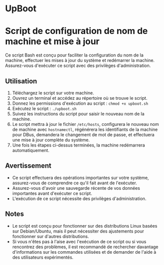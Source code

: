 # UpBoot
# Script de configuration de nom de machine et mise à jour

Ce script Bash est conçu pour faciliter la configuration du nom de la machine, effectuer les mises à jour du système et redémarrer la machine. Assurez-vous d'exécuter ce script avec des privilèges d'administration.

## Utilisation

1. Téléchargez le script sur votre machine.
2. Ouvrez un terminal et accédez au répertoire où se trouve le script.
3. Donnez les permissions d'exécution au script : `chmod +x upboot.sh`
4. Exécutez le script : `./upboot.sh`
5. Suivez les instructions du script pour saisir le nouveau nom de la machine.
6. Le script mettra à jour le fichier `/etc/hosts`, configurera le nouveau nom de machine avec `hostnamectl`, régénérera les identifiants de la machine pour DBus, demandera le changement de mot de passe, et effectuera une mise à jour complète du système.
7. Une fois les étapes ci-dessus terminées, la machine redémarrera automatiquement.

## Avertissement

- Ce script effectuera des opérations importantes sur votre système, assurez-vous de comprendre ce qu'il fait avant de l'exécuter.
- Assurez-vous d'avoir une sauvegarde récente de vos données importantes avant d'exécuter ce script.
- L'exécution de ce script nécessite des privilèges d'administration.

## Notes

- Le script est conçu pour fonctionner sur des distributions Linux basées sur Debian/Ubuntu, mais il peut nécessiter des ajustements pour fonctionner sur d'autres distributions.
- Si vous n'êtes pas à l'aise avec l'exécution de ce script ou si vous rencontrez des problèmes, il est recommandé de rechercher davantage d'informations sur les commandes utilisées et de demander de l'aide à des utilisateurs expérimentés.
